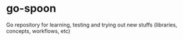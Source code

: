 # go-spoon
Go repository for learning, testing and trying out new stuffs (libraries, concepts, workflows, etc)
